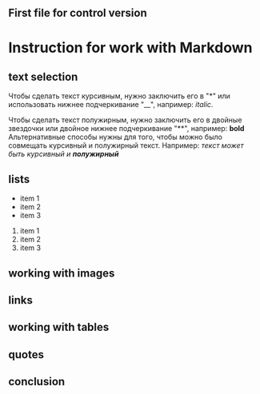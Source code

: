 ## First file for control version

# Instruction for work with Markdown

## text selection

Чтобы сделать текст курсивным, нужно заключить его в "\*" или использовать нижнее подчеркивание "\_\_", например:
_italic_.

Чтобы сделать текст полужирным, нужно заключить его в двойные звездочки или двойное нижнее подчеркивание "\*\*", например:
**bold**
Альтернативные способы нужны для того, чтобы можно было совмещать курсивный и полужирный текст. Например: _текст может быть курсивный и **полужирный**_

## lists

- item 1
- item 2
- item 3

1. item 1
2. item 2
3. item 3

## working with images

## links

## working with tables

## quotes

## conclusion

